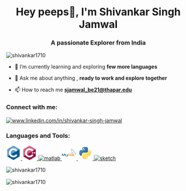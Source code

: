 <h1 align="center">Hey peeps👋, I'm Shivankar Singh Jamwal</h1>
<h3 align="center">A passionate Explorer from India</h3>

<p align="left"> <img src="https://komarev.com/ghpvc/?username=shivankar1710&label=Profile%20views&color=0e75b6&style=flat" alt="shivankar1710" /> </p>

- 🌱 I’m currently learning and exploring **few more languages**

- 💬 Ask me about anything , **ready to work and explore together**

- 📫 How to reach me **sjamwal_be21@thapar.edu**

<h3 align="left">Connect with me:</h3>
<p align="left">
<a href="https://linkedin.com/in/www.linkedin.com/in/shivankar-singh-jamwal-a703aa1b7" target="blank"><img align="center" src="https://raw.githubusercontent.com/rahuldkjain/github-profile-readme-generator/master/src/images/icons/Social/linked-in-alt.svg" alt="www.linkedin.com/in/shivankar-singh-jamwal" height="30" width="40" /></a>
</p>

<h3 align="left">Languages and Tools:</h3>
<p align="left"> <a href="https://www.cprogramming.com/" target="_blank" rel="noreferrer"> <img src="https://raw.githubusercontent.com/devicons/devicon/master/icons/c/c-original.svg" alt="c" width="40" height="40"/> </a> <a href="https://www.w3schools.com/cpp/" target="_blank" rel="noreferrer"> <img src="https://raw.githubusercontent.com/devicons/devicon/master/icons/cplusplus/cplusplus-original.svg" alt="cplusplus" width="40" height="40"/> </a> <a href="https://www.mathworks.com/" target="_blank" rel="noreferrer"> <img src="https://upload.wikimedia.org/wikipedia/commons/2/21/Matlab_Logo.png" alt="matlab" width="40" height="40"/> </a> <a href="https://www.mysql.com/" target="_blank" rel="noreferrer"> <img src="https://raw.githubusercontent.com/devicons/devicon/master/icons/mysql/mysql-original-wordmark.svg" alt="mysql" width="40" height="40"/> </a> <a href="https://www.python.org" target="_blank" rel="noreferrer"> <img src="https://raw.githubusercontent.com/devicons/devicon/master/icons/python/python-original.svg" alt="python" width="40" height="40"/> </a> <a href="https://www.sketch.com/" target="_blank" rel="noreferrer"> <img src="https://www.vectorlogo.zone/logos/sketchapp/sketchapp-icon.svg" alt="sketch" width="40" height="40"/> </a> </p>

<p><img align="center" src="https://github-readme-stats.vercel.app/api/top-langs?username=shivankar1710&show_icons=true&locale=en&layout=compact" alt="shivankar1710" /></p>

<p><img align="center" src="https://github-readme-streak-stats.herokuapp.com/?user=shivankar1710&" alt="shivankar1710" /></p>
